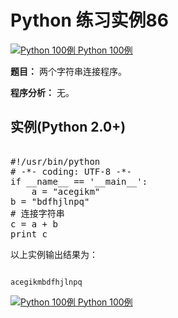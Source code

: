 Python 练习实例86
=============

 [![Python 100例](../images/up.gif)
 Python 100例](python-100-examples.html)


 **题目：** 两个字符串连接程序。

 **程序分析：** 无。

  实例(Python 2.0+)
---------------

 <pre>

#!/usr/bin/python
# -*- coding: UTF-8 -*-
if __name__ == '__main__':
    a = "acegikm"
b = "bdfhjlnpq"
# 连接字符串
c = a + b
print c
</pre>

 以上实例输出结果为：


```

acegikmbdfhjlnpq

```

 [![Python 100例](../images/up.gif)
 Python 100例](python-100-examples.html)
